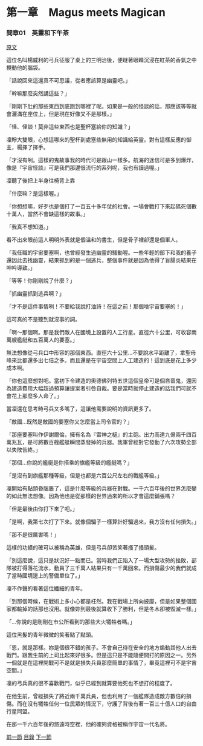 第一章　Magus meets Magican
====

### 間章01　英靈和下午茶

[原文](https://syosetu.org/novel/42788/5.html)

這位名叫楊威利的弓兵征服了桌上的三明治後，便瞇著眼睛沉浸在紅茶的香氣之中攪動他的腦袋。

「話說回來這還真不可思議，從者應該算是幽靈吧。」

「幹嘛那麼突然講這些？」

「剛剛下肚的那些東西到底跑到哪裡了呢。如果是一般的怪談的話，那應該等等就會灑滿在座位上，但是現在好像又不是那樣。」

「怪、怪談！莫非這些東西也是聖杯塞給你的知識？」

凜睜大雙眼，心想這哪來的聖杯到處塞些無用的知識給英靈。對有這樣反應的御主，楊揮了揮手。

「才沒有咧。這樣的鬼故事我的時代可是跟山一樣多。航海的迷信可是多到爆炸，像是『宇宙怪談』可是我們那邊很流行的系列呢，我也有讀過喔。」

凜聽了後把上半身往椅背上靠

「什麼嘛？是這樣喔。」

「你想想嘛，好歹也是個打了一百五十多年仗的社會。一場會戰打下來起碼死個數十萬人，當然不會缺這樣的故事。」

「我真不想知道。」

看不出來眼前這人明明外表就是個溫和的書生，但是骨子裡卻還是個軍人。

「我任職的宇宙要塞啊，也曾經發生過幽靈的騷動喔。一些年輕的部下和我的養子還因此去找幽靈，結果抓到的是一個逃兵，整個事件就是因為他得了盲腸炎結果在呻吟導致。」

「等等！你剛剛說了什麼？」

「抓幽靈抓到逃兵啊？」

「才不是這件事情咧！不要給我說打油詩！在這之前！那個啥宇宙要塞的！」

這可真的不是聽到就沒事的詞。

「啊～那個啊。那是我們敵人在國境上設置的人工行星。直徑六十公里，可收容兩萬艘艦艇和五百萬人的要塞。」

無法想像從弓兵口中形容的那個東西。直徑六十公里…不要說水平距離了，拿聖母峰來比都還多出七倍之多。而且還是在宇宙空間上人工建造的！這到底是花上多少成本啊。

「你也這麼想對吧。當初下令建造的奧德佛列特五世這個皇帝可是個吝嗇鬼，還因為建造費用大幅超過預算讓提案者引咎自裁。要是當時就停止建造的話我們可就不會花上那麼多人命了。」

當凜還在思考時弓兵又多嘴了，這讓他需要說明的資訊更多了。

「敵國…既然是敵國的要塞你又怎麼當上司令官的？」

「那座要塞叫作伊謝爾倫，擁有名為『雷神之槌』的主砲。出力高達九億兩千四百萬兆瓦，是可將數百艘艦艇瞬間蒸發掉的兵器。我軍曾經對它發動了六次攻勢全部以失敗告終。」

「那個…你說的艦艇是你搭乘的旗艦等級的艦艇嗎？」

「是沒有到旗艦那種等級，但是也都是六百公尺左右的戰艦等級。」

凜開始有點頭昏腦脹了，這是什麼等級的兵器在對戰。一千六百年後的世界怎麼變的如此無法想像。因為他也是從那樣的世界過來的所以才會這麼鋪張嗎？

「但是最後由你打下來了吧。」

「是啊，我第七次打了下來。就像個騙子一樣算計好騙過來，我方沒有任何損失。」

「那不是很厲害嗎！」

這樣的功績的確可以被稱為英雄，但是弓兵卻苦笑著搔了搔頭髮。

「別這麼說，這只是狀況好一點而已。當時我們正陷入了一場大型攻勢的挫敗，部隊被打得落花流水，動員了三千萬人結果只有一千萬回來。而損傷最少的我們就成了當時國境邊上的警備單位了。」

凜不作聲的看著這位纖細的青年。

「到那個時候，在戰術上多小心都是枉然。我在戰場上所向披靡，但是如果整個國家都輸掉的話那也沒用。就像妳到最後就算收下了勝利，但是冬木卻被毀滅一樣。」

「…你說的是剛剛在市公所看到的那些大火犧牲者嗎。」

這位黑髮的青年微微的笑著點了點頭。

「恩，就是那樣。妳是個很不錯的孩子。不會自己待在安全的地方煽動其他人出去戰鬥。跟我生前的上司比起來好很多。但是這只是不能隨便開打的原因之一。另外一個就是在這裡開戰可不是就是損失兵員那麼簡單的事情了，畢竟這裡可不是宇宙空間。」

凜的弓兵真的很不喜歡戰鬥，似乎已經到就算要他死也不想打的程度了。

在他生前，曾經損失了將近兩千萬兵員，但也利用了一個艦隊造成敵方數倍的損傷。而在沒有犧牲任何一位民眾的情況下，守護了背後有著一百三十億人口的自由行星同盟。

在那一千六百年後的悠遠時空裡，他的確夠資格被稱作宇宙一代名將。

[前一節](./0103.md)
[目錄](../README.md)
[下一節](./0104.md)
